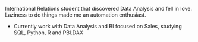 International Relations student that discovered Data Analysis and fell in love. Laziness to do things made me an automation enthusiast.
- Currently work with Data Analysis and BI focused on Sales, studying SQL, Python, R and PBI.DAX
